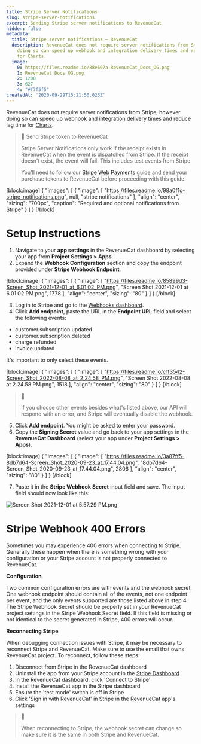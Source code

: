 ```yaml
---
title: Stripe Server Notifications
slug: stripe-server-notifications
excerpt: Sending Stripe server notifications to RevenueCat
hidden: false
metadata:
  title: Stripe server notifications – RevenueCat
  description: RevenueCat does not require server notifications from Stripe, however
    doing so can speed up webhook and integration delivery times and reduce lag time
    for Charts.
  image:
    0: https://files.readme.io/88e607a-RevenueCat_Docs_OG.png
    1: RevenueCat Docs OG.png
    2: 1200
    3: 627
    4: "#f7f5f5"
createdAt: '2020-09-29T15:21:50.023Z'
---
```

RevenueCat does not require server notifications from Stripe, however doing so can speed up webhook and integration delivery times and reduce lag time for [Charts](doc:charts).

> 🚧 Send Stripe token to RevenueCat
> 
> Stripe Server Notifications only work if the receipt exists in RevenueCat when the event is dispatched from Stripe. If the receipt doesn't exist, the event will fail. This includes test events from Stripe.
> 
> You'll need to follow our [Stripe Web Payments](doc:stripe) guide and send your purchase tokens to RevenueCat before proceeding with this guide.

[block:image]
{
  "images": [
    {
      "image": [
        "https://files.readme.io/98a0f1c-stripe_notifications.png",
        null,
        "stripe notifications"
      ],
      "align": "center",
      "sizing": "700px",
      "caption": "Required and optional notifications from Stripe"
    }
  ]
}
[/block]

# Setup Instructions

1. Navigate to your **app settings** in the RevenueCat dashboard by selecting your app from **Project Settings > Apps**.
2. Expand the **Webhook Configuration** section and copy the endpoint provided under **Stripe Webhook Endpoint**.

[block:image]
{
  "images": [
    {
      "image": [
        "https://files.readme.io/85899d3-Screen_Shot_2021-12-01_at_6.01.02_PM.png",
        "Screen Shot 2021-12-01 at 6.01.02 PM.png",
        1778
      ],
      "align": "center",
      "sizing": "80"
    }
  ]
}
[/block]



3. Log in to Stripe and go to the [Webhooks dashboard](https://dashboard.stripe.com/webhooks).
4. Click **Add endpoint**, paste the URL in the **Endpoint URL** field and select the following events:

- customer.subscription.updated
- customer.subscription.deleted
- charge.refunded
- invoice.updated

It's important to only select these events.

[block:image]
{
  "images": [
    {
      "image": [
        "https://files.readme.io/c1f3542-Screen_Shot_2022-08-08_at_2.24.58_PM.png",
        "Screen Shot 2022-08-08 at 2.24.58 PM.png",
        1518
      ],
      "align": "center",
      "sizing": "80"
    }
  ]
}
[/block]



> 🚧 
> 
> If you choose other events besides what's listed above, our API will respond with an error, and Stripe will eventually disable the webhook.

5. Click **Add endpoint**. You might be asked to enter your password.
6. Copy the **Signing Secret** value and go back to your app settings in the **RevenueCat Dashboard** (select your app under **Project Settings > Apps**).

[block:image]
{
  "images": [
    {
      "image": [
        "https://files.readme.io/3a87ff5-8db7d64-Screen_Shot_2020-09-23_at_17.44.04.png",
        "8db7d64-Screen_Shot_2020-09-23_at_17.44.04.png",
        2806
      ],
      "align": "center",
      "sizing": "80"
    }
  ]
}
[/block]



7. Paste it in the **Stripe Webhook Secret** input field and save. The input field should now look like this:

![](https://files.readme.io/44eb66c-Screen_Shot_2021-12-01_at_5.57.29_PM.png "Screen Shot 2021-12-01 at 5.57.29 PM.png")



# Stripe Webhook 400 Errors

Sometimes you may experience 400 errors when connecting to Stripe. Generally these happen when there is something wrong with your configuration or your Stripe account is not properly connected to RevenueCat.

**Configuration**

Two common configuration errors are with events and the webhook secret.  
One webhook endpoint should contain all of the events, not one endpoint per event, and the only events supported are those listed above in step 4. The Stripe Webhook Secret should be properly set in your RevenueCat project settings in the Stripe Webhook Secret field. If this field is missing or not identical to the secret generated in Stripe, 400 errors will occur.

**Reconnecting Stripe**

When debugging connection issues with Stripe, it may be necessary to reconnect Stripe and RevenueCat. Make sure to use the email that owns RevenueCat project. To reconnect, follow these steps:

1. Disconnect from Stripe in the RevenueCat dashboard
2. Uninstall the app from your Stripe account in the [Stripe Dashboard](https://dashboard.stripe.com/settings/apps/com.revenuecat.customer)
3. In the RevenueCat dashboard, click 'Connect to Stripe'
4. Install the RevenueCat app in the Stripe dashboard
5. Ensure the 'test mode' switch is off in Stripe
6. Click 'Sign in with RevenueCat' in Stripe in the RevenueCat app's settings

> 🚧 
> 
> When reconnecting to Stripe, the webhook secret can change so make sure it is the same in both Stripe and RevenueCat.